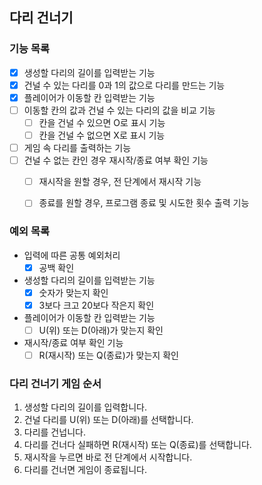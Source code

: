 ## 다리 건너기

### 기능 목록
- [x] 생성할 다리의 길이를 입력받는 기능
- [x] 건널 수 있는 다리를 0과 1의 값으로 다리를 만드는 기능
- [x] 플레이어가 이동할 칸 입력받는 기능
- [ ] 이동할 칸의 값과 건널 수 있는 다리의 값을 비교 기능
  - [ ] 칸을 건널 수 있으면 O로 표시 기능
  - [ ] 칸을 건널 수 없으면 X로 표시 기능
- [ ] 게임 속 다리를 출력하는 기능
- [ ] 건널 수 없는 칸인 경우 재시작/종료 여부 확인 기능
  - [ ] 재시작을 원할 경우, 전 단계에서 재시작 기능
  - [ ] 종료를 원할 경우, 프로그램 종료 및 시도한 횟수 출력 기능


### 예외 목록
- 입력에 따른 공통 예외처리
  - [x] 공백 확인

- 생성할 다리의 길이를 입력받는 기능
  - [x] 숫자가 맞는지 확인
  - [x] 3보다 크고 20보다 작은지 확인

- 플레이어가 이동할 칸 입력받는 기능
  - [ ] U(위) 또는 D(아래)가 맞는지 확인

- 재시작/종료 여부 확인 기능
  - [ ] R(재시작) 또는 Q(종료)가 맞는지 확인

### 다리 건너기 게임 순서
1. 생성할 다리의 길이를 입력합니다.
2. 건널 다리를 U(위) 또는 D(아래)를 선택합니다.
3. 다리를 건넙니다.
4. 다리를 건너다 실패하면 R(재시작) 또는 Q(종료)를 선택합니다.
5. 재시작을 누르면 바로 전 단계에서 시작합니다.
6. 다리를 건너면 게임이 종료됩니다.